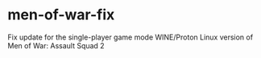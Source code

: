 # men-of-war-fix
Fix update for the single-player game mode WINE/Proton Linux version of Men of War: Assault Squad 2
